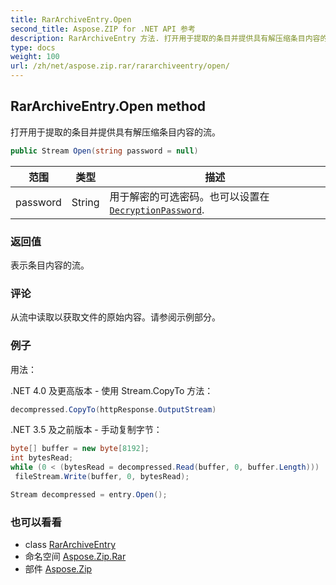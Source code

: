 ```yaml
---
title: RarArchiveEntry.Open
second_title: Aspose.ZIP for .NET API 参考
description: RarArchiveEntry 方法. 打开用于提取的条目并提供具有解压缩条目内容的流
type: docs
weight: 100
url: /zh/net/aspose.zip.rar/rararchiveentry/open/
---
```

## RarArchiveEntry.Open method

打开用于提取的条目并提供具有解压缩条目内容的流。

```csharp
public Stream Open(string password = null)
```

| 范围 | 类型 | 描述 |
| --- | --- | --- |
| password | String | 用于解密的可选密码。也可以设置在[`DecryptionPassword`](../../rararchiveloadoptions/decryptionpassword/). |

### 返回值

表示条目内容的流。

### 评论

从流中读取以获取文件的原始内容。请参阅示例部分。

### 例子

用法：

.NET 4.0 及更高版本 - 使用 Stream.CopyTo 方法：

```csharp
decompressed.CopyTo(httpResponse.OutputStream)
```

.NET 3.5 及之前版本 - 手动复制字节：

```csharp
byte[] buffer = new byte[8192];
int bytesRead;
while (0 < (bytesRead = decompressed.Read(buffer, 0, buffer.Length)))
 fileStream.Write(buffer, 0, bytesRead);
```

```csharp
Stream decompressed = entry.Open();
```

### 也可以看看

* class [RarArchiveEntry](../)
* 命名空间 [Aspose.Zip.Rar](../../rararchiveentry/)
* 部件 [Aspose.Zip](../../../)


